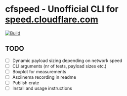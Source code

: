 # cfspeed - Unofficial CLI for [speed.cloudflare.com](https://speed.cloudflare.com)
[![Build](https://github.com/code-inflation/cfspeed/actions/workflows/CI.yml/badge.svg?branch=master)](https://github.com/code-inflation/cfspeed/actions/workflow[![CI](https://github.com/code-inflation/cfspeed/actions/workflows/CI.yml/badge.svg)](https://github.com/code-inflation/cfspeed/actions/workflows/CI.yml)s/CI.yml)

## TODO
- [ ] Dynamic payload sizing depending on network speed
- [ ] CLI arguments (nr of tests, payload sizes etc.)
- [ ] Boxplot for measurements
- [ ] Asciinema recording in readme
- [ ] Publish crate
- [ ] Install and usage instructions

